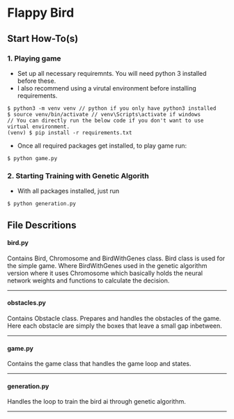 # Flappy Bird

## Start How-To(s)

### 1. Playing game

- Set up all necessary requiremnts. You will need python 3 installed before these.
- I also recommend using a virutal environment before installing requirements.
```
$ python3 -m venv venv // python if you only have python3 installed
$ source venv/bin/activate // venv\Scripts\activate if windows
// You can directly run the below code if you don't want to use virtual environment.
(venv) $ pip install -r requirements.txt 
```
- Once all required packages get installed, to play game run:
```
$ python game.py
```

### 2. Starting Training with Genetic Algorith
- With all packages installed, just run
```
$ python generation.py
```

## File Descritions

#### bird.py

Contains Bird, Chromosome and BirdWithGenes class.
Bird class is used for the simple game. Where BirdWithGenes used in the genetic algorithm version where it uses Chromosome which basically holds the neural network
weights and functions to calculate the decision.

------------------------------------------------------------------------------------

#### obstacles.py

Contains Obstacle class. Prepares and handles the obstacles of the game.
Here each obstacle are simply the boxes that leave a small gap inbetween.

------------------------------------------------------------------------------------

#### game.py

Contains the game class that handles the game loop and states.

------------------------------------------------------------------------------------

#### generation.py

Handles the loop to train the bird ai through genetic algorithm.

------------------------------------------------------------------------------------

